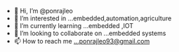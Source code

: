 - 👋 Hi, I’m @ponrajleo
- 👀 I’m interested in ...embedded,automation,agriculture
- 🌱 I’m currently learning ...embedded ,IOT
- 💞️ I’m looking to collaborate on ...embedded systems
- 📫 How to reach me ...ponrajleo93@gmail.com

<!---
ponrajleo/ponrajleo is a ✨ special ✨ repository because its `README.md` (this file) appears on your GitHub profile.
You can click the Preview link to take a look at your changes.
--->

